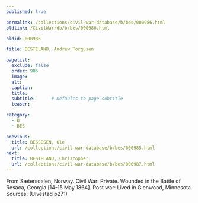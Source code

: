 ```yaml
---
published: true

permalink: /collections/civil-war-database/b/bes/000986.html
oldlink: /CivilWar/db/b/bes/000986.html

oldid: 000986

title: BESTELAND, Andrew Torgusen

pagelist:
  exclude: false
  order: 986
  image: 
  alt:
  caption:
  title:
  subtitle:      # Defaults to page subtitle
  teaser:

category: 
  - B 
  - BES

previous:
  title: BESSESEN, Ole
  url: /collections/civil-war-database/b/bes/000985.html  
next:
  title: BESTELAND, Christopher
  url: /collections/civil-war-database/b/bes/000987.html   
---
```

From S&aelig;tersdalen, Norway. Civil War: Private. Wounded in the Battle of Resaca, Georgia [14-15 May 1864]. Post war: Lived in Glenwood, Minnesota. Sources: (Ulvestad p271)